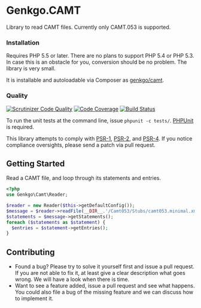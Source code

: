 # Genkgo.CAMT

Library to read CAMT files. Currently only CAMT.053 is supported.

### Installation

Requires PHP 5.5 or later. There are no plans to support PHP 5.4 or PHP 5.3. In case this is an obstacle for you,
conversion should be no problem. The library is very small.

It is installable and autoloadable via Composer as [genkgo/camt](https://packagist.org/packages/genkgo/camt).

### Quality

[![Scrutinizer Code Quality](https://scrutinizer-ci.com/g/genkgo/camt/badges/quality-score.png?b=master)](https://scrutinizer-ci.com/g/genkgo/camt/)
[![Code Coverage](https://scrutinizer-ci.com/g/genkgo/camt/badges/coverage.png?b=master)](https://scrutinizer-ci.com/g/genkgo/camt/)
[![Build Status](https://travis-ci.org/genkgo/camt.png?branch=master)](https://travis-ci.org/genkgo/camt)

To run the unit tests at the command line, issue `phpunit -c tests/`. [PHPUnit](http://phpunit.de/manual/) is required.

This library attempts to comply with [PSR-1][], [PSR-2][], and [PSR-4][]. If
you notice compliance oversights, please send a patch via pull request.

[PSR-1]: https://github.com/php-fig/fig-standards/blob/master/accepted/PSR-1-basic-coding-standard.md
[PSR-2]: https://github.com/php-fig/fig-standards/blob/master/accepted/PSR-2-coding-style-guide.md
[PSR-4]: https://github.com/php-fig/fig-standards/blob/master/accepted/PSR-4-autoloader.md

## Getting Started

Read a CAMT file, and loop through its statements and entries.

```php
<?php
use Genkgo\Camt\Reader;

$reader = new Reader($this->getDefaultConfig());
$message = $reader->readFile(__DIR__.'/Camt053/Stubs/camt053.minimal.xml');
$statements = $message->getStatements();
foreach ($statements as $statement) {
  $entries = $statement->getEntries();
}
```

## Contributing

- Found a bug? Please try to solve it yourself first and issue a pull request. If you are not able to fix it, at least
  give a clear description what goes wrong. We will have a look when there is time.
- Want to see a feature added, issue a pull request and see what happens. You could also file a bug of the missing
  feature and we can discuss how to implement it.
